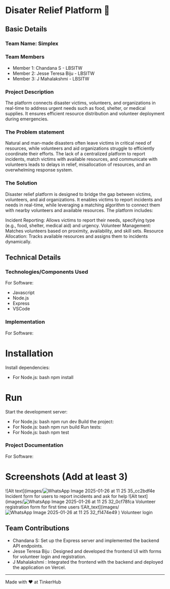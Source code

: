 # Disater Relief Platform 🎯


## Basic Details
### Team Name: Simplex


### Team Members
- Member 1: Chandana S - LBSITW
- Member 2: Jesse Teresa Biju - LBSITW
- Member 3: J Mahalakshmi - LBSITW


### Project Description
The platform connects disaster victims, volunteers, and organizations in real-time to address urgent needs such as food, shelter, or medical supplies. It ensures efficient resource distribution and volunteer deployment during emergencies.

### The Problem statement
Natural and man-made disasters often leave victims in critical need of resources, while volunteers and aid organizations struggle to efficiently coordinate their efforts. The lack of a centralized platform to report incidents, match victims with available resources, and communicate with volunteers leads to delays in relief, misallocation of resources, and an overwhelming response system.

### The Solution
Disaster relief platform is designed to bridge the gap between victims, volunteers, and aid organizations. It enables victims to report incidents and needs in real-time, while leveraging a matching algorithm to connect them with nearby volunteers and available resources. The platform includes:

Incident Reporting: Allows victims to report their needs, specifying type (e.g., food, shelter, medical aid) and urgency.
Volunteer Management: Matches volunteers based on proximity, availability, and skill sets.
Resource Allocation: Tracks available resources and assigns them to incidents dynamically.

## Technical Details
### Technologies/Components Used
For Software:
- Javascript
- Node.js
- Express
- VSCode

### Implementation
For Software:
# Installation
 Install dependencies:
   - For Node.js:
     bash
     npm install


# Run
Start the development server:
  - For Node.js:
    bash
    npm run dev
Build the project:
  - For Node.js:
    bash
    npm run build
Run tests:
  - For Node.js:
    bash
    npm test

### Project Documentation
For Software:

# Screenshots (Add at least 3)
![Alt text](images/![WhatsApp Image 2025-01-26 at 11 25 35_cc2bdf4e](https://github.com/user-attachments/assets/712701c2-b1f2-4b63-8f68-e728abf4b97f)
Incident form for users to report incidents and ask for help
![Alt text](images/![WhatsApp Image 2025-01-26 at 11 25 32_0cf78fca](https://github.com/user-attachments/assets/6b22a9a9-7828-4748-af0e-12bb9b332811)
Volunteer registration form for first time users
![Alt_text](images/![WhatsApp Image 2025-01-26 at 11 25 32_f1474e49](https://github.com/user-attachments/assets/8c1edfba-cb85-4f87-bc9d-d404d057bd4f)
)
Volunteer login 

## Team Contributions
- Chandana S: Set up the Express server and implemented the backend API endpoints.
- Jesse Teresa Biju : Designed and developed the frontend UI with forms for volunteer login and registration.
- J Mahalakshmi : Integrated the frontend with the backend and deployed the application on Vercel.
---
Made with ❤️ at TinkerHub
